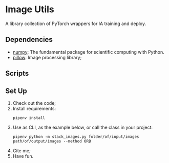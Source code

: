 # Image Utils

A library collection of PyTorch wrappers for IA training and deploy.

## Dependencies

- [numpy](https://numpy.org/): The fundamental package for scientific computing with Python.
- [pillow](https://pypi.org/project/Pillow/): Image processing library;

## Scripts



## Set Up

1. Check out the code;
2. Install requirements:
    ```
    pipenv install
    ```
3. Use as CLI, as the example below, or call the class in your project:
    ```
   pipenv python -m stack_images.py folder/of/input/images path/of/output/images --method ORB 
    ```
4. Cite me;
5. Have fun.
